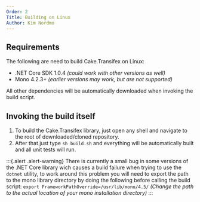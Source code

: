 ```yaml
---
Order: 2
Title: Building on Linux
Author: Kim Nordmo
---
```


## Requirements

The following are need to build Cake.Transifex on Linux:
- .NET Core SDK 1.0.4 *(could work with other versions as well)*
- Mono 4.2.3+ *(earlier versions may work, but are not supported)*

All other dependencies will be automatically downloaded when invoking the build script.

## Invoking the build itself

1. To build the Cake.Transifex library, just open any shell and navigate to the root of
downloaded/cloned repository.
2. After that just type `sh build.sh` and everything will be automatically built and all unit tests
will run.

:::{.alert .alert-warning}
There is currently a small bug in some versions of the .NET Core library wich causes
a build failure when trying to use the `dotnet` utility,
to work around this problem you will need to export the path to the mono library directory by
doing the following before calling the build script:
`export FrameworkPathOverride=/usr/lib/mono/4.5/`
*(Change the path to the actual location of your mono installation directory)*
:::
